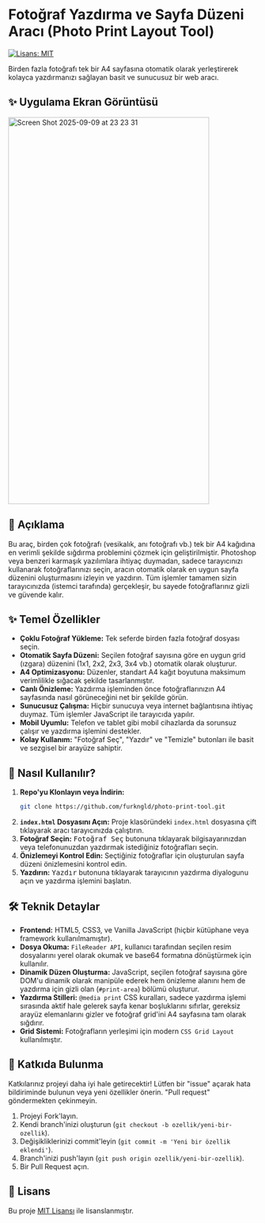 # Fotoğraf Yazdırma ve Sayfa Düzeni Aracı (Photo Print Layout Tool)

[![Lisans: MIT](https://img.shields.io/badge/Lisans-MIT-yellow.svg)](https://opensource.org/licenses/MIT)

Birden fazla fotoğrafı tek bir A4 sayfasına otomatik olarak yerleştirerek kolayca yazdırmanızı sağlayan basit ve sunucusuz bir web aracı.

## ✨ Uygulama Ekran Görüntüsü

<img width="406" height="780" alt="Screen Shot 2025-09-09 at 23 23 31" src="https://github.com/user-attachments/assets/55258d85-8f0a-4c22-b55a-6051e58b9b2f" />

## 📝 Açıklama

Bu araç, birden çok fotoğrafı (vesikalık, anı fotoğrafı vb.) tek bir A4 kağıdına en verimli şekilde sığdırma problemini çözmek için geliştirilmiştir. Photoshop veya benzeri karmaşık yazılımlara ihtiyaç duymadan, sadece tarayıcınızı kullanarak fotoğraflarınızı seçin, aracın otomatik olarak en uygun sayfa düzenini oluşturmasını izleyin ve yazdırın. Tüm işlemler tamamen sizin tarayıcınızda (istemci tarafında) gerçekleşir, bu sayede fotoğraflarınız gizli ve güvende kalır.

## ✨ Temel Özellikler

*   **Çoklu Fotoğraf Yükleme:** Tek seferde birden fazla fotoğraf dosyası seçin.
*   **Otomatik Sayfa Düzeni:** Seçilen fotoğraf sayısına göre en uygun grid (ızgara) düzenini (1x1, 2x2, 2x3, 3x4 vb.) otomatik olarak oluşturur.
*   **A4 Optimizasyonu:** Düzenler, standart A4 kağıt boyutuna maksimum verimlilikle sığacak şekilde tasarlanmıştır.
*   **Canlı Önizleme:** Yazdırma işleminden önce fotoğraflarınızın A4 sayfasında nasıl görüneceğini net bir şekilde görün.
*   **Sunucusuz Çalışma:** Hiçbir sunucuya veya internet bağlantısına ihtiyaç duymaz. Tüm işlemler JavaScript ile tarayıcıda yapılır.
*   **Mobil Uyumlu:** Telefon ve tablet gibi mobil cihazlarda da sorunsuz çalışır ve yazdırma işlemini destekler.
*   **Kolay Kullanım:** "Fotoğraf Seç", "Yazdır" ve "Temizle" butonları ile basit ve sezgisel bir arayüze sahiptir.

## 🚀 Nasıl Kullanılır?

1.  **Repo'yu Klonlayın veya İndirin:**
    ```bash
    git clone https://github.com/furkngld/photo-print-tool.git
    ```
2.  **`index.html` Dosyasını Açın:** Proje klasöründeki `index.html` dosyasına çift tıklayarak aracı tarayıcınızda çalıştırın.
3.  **Fotoğraf Seçin:** <kbd>Fotoğraf Seç</kbd> butonuna tıklayarak bilgisayarınızdan veya telefonunuzdan yazdırmak istediğiniz fotoğrafları seçin.
4.  **Önizlemeyi Kontrol Edin:** Seçtiğiniz fotoğraflar için oluşturulan sayfa düzeni önizlemesini kontrol edin.
5.  **Yazdırın:** <kbd>Yazdır</kbd> butonuna tıklayarak tarayıcının yazdırma diyalogunu açın ve yazdırma işlemini başlatın.

## 🛠️ Teknik Detaylar

*   **Frontend:** HTML5, CSS3, ve Vanilla JavaScript (hiçbir kütüphane veya framework kullanılmamıştır).
*   **Dosya Okuma:** `FileReader API`, kullanıcı tarafından seçilen resim dosyalarını yerel olarak okumak ve base64 formatına dönüştürmek için kullanılır.
*   **Dinamik Düzen Oluşturma:** JavaScript, seçilen fotoğraf sayısına göre DOM'u dinamik olarak manipüle ederek hem önizleme alanını hem de yazdırma için gizli olan (`#print-area`) bölümü oluşturur.
*   **Yazdırma Stilleri:** `@media print` CSS kuralları, sadece yazdırma işlemi sırasında aktif hale gelerek sayfa kenar boşluklarını sıfırlar, gereksiz arayüz elemanlarını gizler ve fotoğraf grid'ini A4 sayfasına tam olarak sığdırır.
*   **Grid Sistemi:** Fotoğrafların yerleşimi için modern `CSS Grid Layout` kullanılmıştır.

## 🤝 Katkıda Bulunma

Katkılarınız projeyi daha iyi hale getirecektir! Lütfen bir "issue" açarak hata bildiriminde bulunun veya yeni özellikler önerin. "Pull request" göndermekten çekinmeyin.

1.  Projeyi Fork'layın.
2.  Kendi branch'inizi oluşturun (`git checkout -b ozellik/yeni-bir-ozellik`).
3.  Değişikliklerinizi commit'leyin (`git commit -m 'Yeni bir özellik eklendi'`).
4.  Branch'inizi push'layın (`git push origin ozellik/yeni-bir-ozellik`).
5.  Bir Pull Request açın.

## 📜 Lisans

Bu proje [MIT Lisansı](https://opensource.org/licenses/MIT) ile lisanslanmıştır.
